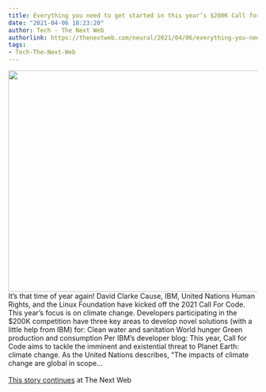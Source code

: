 ```yaml
---
title: Everything you need to get started in this year’s $200K Call for Code challenge
date: "2021-04-06 18:23:20"
author: Tech - The Next Web
authorlink: https://thenextweb.com/neural/2021/04/06/everything-you-need-to-get-started-in-this-years-200k-call-for-code-challenge/
tags:
- Tech-The-Next-Web
---
```

<img src="https://cdn0.tnwcdn.com/wp-content/blogs.dir/1/files/2019/09/call-for-code-796x448.jpg" width="796" height="448"><br />It’s that time of year again! David Clarke Cause, IBM, United Nations Human Rights, and the Linux Foundation have kicked off the 2021 Call For Code. This year’s focus is on climate change. Developers participating in the $200K competition have three key areas to develop novel solutions (with a little help from IBM) for: Clean water and sanitation World hunger Green production and consumption Per IBM’s developer blog: This year, Call for Code aims to tackle the imminent and existential threat to Planet Earth: climate change. As the United Nations describes, “The impacts of climate change are global in scope&#8230; <br><br><a href="https://thenextweb.com/neural/2021/04/06/everything-you-need-to-get-started-in-this-years-200k-call-for-code-challenge/?utm_source=social&#038;utm_medium=feed&#038;utm_campaign=profeed">This story continues</a> at The Next Web